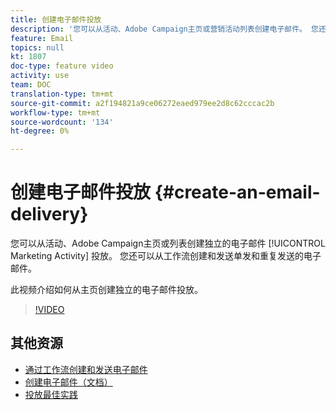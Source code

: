 ```yaml
---
title: 创建电子邮件投放
description: '您可以从活动、Adobe Campaign主页或营销活动列表创建电子邮件。 您还可以从工作流创建单发送和重复发送的电子邮件。 此视频介绍如何从主页创建电子邮件投放。 '
feature: Email
topics: null
kt: 1807
doc-type: feature video
activity: use
team: DOC
translation-type: tm+mt
source-git-commit: a2f194821a9ce06272eaed979ee2d8c62cccac2b
workflow-type: tm+mt
source-wordcount: '134'
ht-degree: 0%

---
```



# 创建电子邮件投放 {#create-an-email-delivery}

您可以从活动、Adobe Campaign主页或列表创建独立的电子邮件 [!UICONTROL Marketing Activity] 投放。 您还可以从工作流创建和发送单发和重复发送的电子邮件。

此视频介绍如何从主页创建独立的电子邮件投放。

>[!VIDEO](https://video.tv.adobe.com/v/23721?quality=12)

## 其他资源

* [通过工作流创建和发送电子邮件](/help/communication-channels/email/create-and-send-emails-via-workflow.md)
* [创建电子邮件（文档）](https://docs.adobe.com/content/help/en/campaign-standard/using/communication-channels/email-messages/creating-an-email.html)
* [投放最佳实践](https://docs.campaign.adobe.com/doc/standard/getting_started/en/ACS_DeliveryBestPractices.html)
